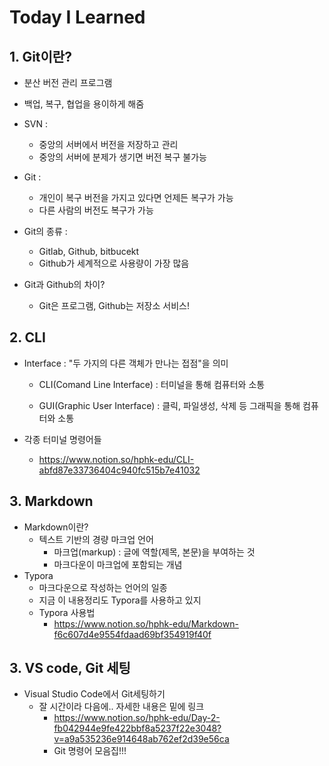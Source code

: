 # Today I Learned

##  1. Git이란?

- 분산 버전 관리 프로그램
- 백업, 복구, 협업을 용이하게 해줌
- SVN :
  - 중앙의 서버에서 버전을 저장하고 관리
  - 중앙의 서버에 분제가 생기면 버전 복구 불가능

- Git :
  - 개인이 복구 버전을 가지고 있다면 언제든 복구가 가능
  - 다른 사람의 버전도 복구가 가능

- Git의 종류 :
  - Gitlab, Github, bitbucekt
  - Github가 세계적으로 사용량이 가장 많음

- Git과 Github의 차이?
  - Git은 프로그램, Github는 저장소 서비스!



## 2. CLI

- Interface : "두 가지의 다른 객체가 만나는 접점"을 의미

  - CLI(Comand Line Interface) : 터미널을 통해 컴퓨터와 소통

  - GUI(Graphic User Interface) : 클릭, 파일생성, 삭제 등 그래픽을 통해 컴퓨터와 소통

- 각종 터미널 명령어들

  - https://www.notion.so/hphk-edu/CLI-abfd87e33736404c940fc515b7e41032



## 3. Markdown

- Markdown이란?
  - 텍스트 기반의 경량 마크업 언어
    - 마크업(markup) : 글에 역할(제목, 본문)을 부여하는 것
    - 마크다운이 마크업에 포함되는 개념
- Typora
  - 마크다운으로 작성하는 언어의 일종
  - 지금 이 내용정리도 Typora를 사용하고 있지
  - Typora 사용법
    - https://www.notion.so/hphk-edu/Markdown-f6c607d4e9554fdaad69bf354919f40f



## 3. VS code, Git 세팅

- Visual Studio Code에서 Git세팅하기
  - 잘 시간이라 다음에.. 자세한 내용은 밑에 링크
    - https://www.notion.so/hphk-edu/Day-2-fb042944e9fe422bbf8a5237f22e3048?v=a9a535236e914648ab762ef2d39e56ca
    - Git 명령어 모음집!!!